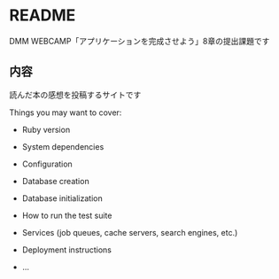 # README
DMM WEBCAMP「アプリケーションを完成させよう」8章の提出課題です
## 内容
読んだ本の感想を投稿するサイトです

Things you may want to cover:

* Ruby version

* System dependencies

* Configuration

* Database creation

* Database initialization

* How to run the test suite

* Services (job queues, cache servers, search engines, etc.)

* Deployment instructions

* ...
